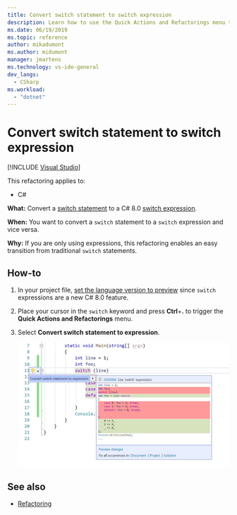 ```yaml
---
title: Convert switch statement to switch expression
description: Learn how to use the Quick Actions and Refactorings menu to convert a switch statement to a C# 8.0 switch expression.
ms.date: 06/19/2019
ms.topic: reference
author: mikadumont
ms.author: midumont
manager: jmartens
ms.technology: vs-ide-general
dev_langs:
  - CSharp
ms.workload: 
  - "dotnet"
---
```

# Convert switch statement to switch expression

 [!INCLUDE [Visual Studio](~/includes/applies-to-version/vs-windows-only.md)]

This refactoring applies to:

- C#

**What:** Convert a [switch statement](/dotnet/csharp/language-reference/keywords/switch) to a C# 8.0 [switch expression](/dotnet/csharp/whats-new/csharp-8#switch-expressions).

**When:** You want to convert a `switch` statement to a `switch` expression and vice versa. 

**Why:** If you are only using expressions, this refactoring enables an easy transition from traditional `switch` statements.

## How-to

1. In your project file, [set the language version to preview](/dotnet/csharp/language-reference/configure-language-version#edit-the-project-file) since `switch` expressions are a new C# 8.0 feature.
2. Place your cursor in the `switch` keyword and press **Ctrl**+**.** to trigger the **Quick Actions and Refactorings** menu.
3. Select **Convert switch statement to expression**.

   ![Convert switch statement to switch expression](media/convert-switch-statement-to-switch-expression.png) 

## See also

- [Refactoring](../refactoring-in-visual-studio.md)
